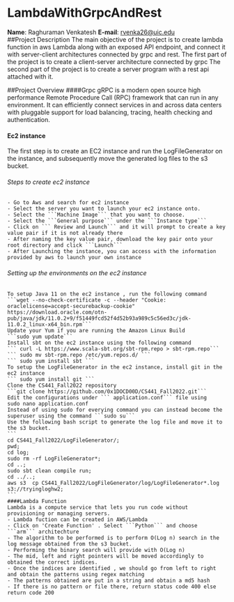 # LambdaWithGrpcAndRest
**Name**: Raghuraman Venkatesh
**E-mail**: rvenka26@uic.edu  
##Project Description
 The main objective of the project is to create lambda function in aws Lambda along with an exposed API endpoint, and connect it with server-client architectures connected by grpc and rest. The first part of the project is to create a client-server architecture connected by grpc 
 The second part of the project is to create a server program with a rest api attached with it.

##Project Overview
####Grpc
  gRPC is a modern open source high performance Remote Procedure Call (RPC) framework that can run in any environment. It can efficiently connect services in and across data centers with pluggable support for load balancing, tracing, health checking and authentication.
#### Ec2 instance
  The first step is to create an EC2 instance and run the LogFileGenerator on the instance, and subsequently move the generated log files to the s3 bucket.
  ###### Steps to create ec2 instance
    - Go to Aws and search for ec2 instance
    - Select the server you want to launch your ec2 instance onto.
    - Select the ```Machine Image``` that you want to choose. 
    - Select the ```General purpose``` under the ```Instance type```
    - Click on ``` Review and Launch``` and it will prompt to create a key value pair if it is not already there
    - After naming the key value pair, download the key pair onto your root directory and click ```Launch```
    - After Launching the instance, you can access with the information provided by aws to launch your own instance
  ###### Setting up the environments on the ec2 instance
    To setup Java 11 on the ec2 instance , run the following command
    ```wget --no-check-certificate -c --header "Cookie: oraclelicense=accept-securebackup-cookie" https://download.oracle.com/otn-pub/java/jdk/11.0.2+9/f51449fcd52f4d52b93a989c5c56ed3c/jdk-11.0.2_linux-x64_bin.rpm```
    Update your Yum if you are running the Amazon Linux Build
    ```sudo yum update```
    Install sbt on the ec2 instance using the following command
    ``` curl -L https://www.scala-sbt.org/sbt-rpm.repo > sbt-rpm.repo```
    ``` sudo mv sbt-rpm.repo /etc/yum.repos.d/ ```
    ``` sudo yum install sbt ```
    To setup the LogFileGenerator in the ec2 instance, install git in the ec2 instance
    ``` sudo yum install git ```
    Clone the CS441_Fall2022 repository 
    ```git clone https://github.com/0x1DOCD00D/CS441_Fall2022.git```
    Edit the configurations under ``` application.conf``` file using 
    sudo nano application.conf
    Instead of using sudo for everying command you can instead become the superuser using the command ```sudo su```
    Use the following bash script to generate the log file and move it to the s3 bucket.
    ```
    cd CS441_Fall2022/LogFileGenerator/;
    pwd;
    cd log;
    sudo rm -rf LogFileGenerator*;
    cd ..;
    sudo sbt clean compile run;
    cd ../..;
    aws s3  cp CS441_Fall2022/LogFileGenerator/log/LogFileGenerator*.log s3://tryingloghw2;
    ```
    ####Lambda Function
    Lambda is a compute service that lets you run code without provisioning or managing servers.
    - Lambda fuction can be created in AWS/Lambda
    - Click on 'Create Function' . Select ```Python``` and choose ```arm``` architechture
    - The algorithm to be performed is to perform O(Log n) search in the log message obtained from the s3 bucket.
    - Performing the binary search will provide with O(Log n)
    - The mid, left and right pointers will be moved accordingly to obtained the correct indices.
    - Once the indices are identified , we should go from left to right and obtain the patterns using regex matching
    - The patterns obtained are put in a string and obtain a md5 hash 
    - If there is no pattern or file there, return status code 400 else return code 200
    
 


